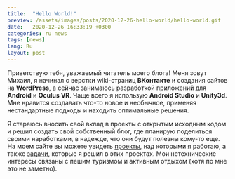 ```yaml
---
title:  "Hello World!"
preview: /assets/images/posts/2020-12-26-hello-world/hello-world.gif
date:   2020-12-26 16:33:19 +0300
categories: ru news
tags: [news]
lang: Ru
layout: post
---
```


Приветствую тебя, уважаемый читатель моего блога! Меня зовут Михаил, я начинал с верстки wiki-страниц **ВКонтакте** и создания сайтов на **WordPress**, а сейчас занимаюсь разработкой приложений для **Android** и **Oculus VR**. Чаще всего я использую **Android Studio** и **Unity3d**. Мне нравится создавать что-то новое и необычное, применяя нестандартные подходы и находить оптимальные решения. 

Я стараюсь вносить свой вклад в проекты с открытым исходным кодом и решил создать свой собственный блог, где планирую поделиться своими наработками, в надежде, что они будут полезны кому-то еще. На моем сайте вы можете увидеть [проекты]({{site.url}}/ru/projects), над которыми я работаю, а также [задачи]({{site.url}}/ru/cases), которые я решил в этих проектах.
Мои нетехнические интересы связаны с пешим туризмом и активным отдыхом (хотя по мне это не заметно).
